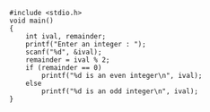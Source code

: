     #include <stdio.h>
    void main()
    {
        int ival, remainder;
        printf("Enter an integer : ");
        scanf("%d", &ival);
        remainder = ival % 2;
        if (remainder == 0)
            printf("%d is an even integer\n", ival);
        else
            printf("%d is an odd integer\n", ival);
    }
